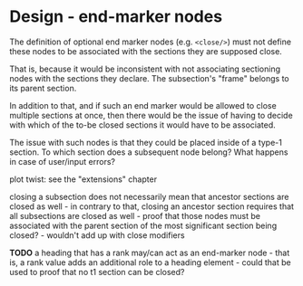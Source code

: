 
<!-- ======================================================================= -->
# Design - end-marker nodes

The definition of optional end marker nodes (e.g. `<close/>`) must not define
these nodes to be associated with the sections they are supposed close.

That is, because it would be inconsistent with not associating sectioning
nodes with the sections they declare. The subsection's "frame" belongs to
its parent section.

In addition to that, and if such an end marker would be allowed to close
multiple sections at once, then there would be the issue of having to decide
with which of the to-be closed sections it would have to be associated.

The issue with such nodes is that they could be placed inside of a type-1
section. To which section does a subsequent node belong? What happens in
case of user/input errors?

plot twist: see the "extensions" chapter

closing a subsection does not necessarily mean that ancestor sections are
closed as well - in contrary to that, closing an ancestor section requires
that all subsections are closed as well - proof that those nodes must be
associated with the parent section of the most significant section being
closed? - wouldn't add up with close modifiers

**TODO**
a heading that has a rank may/can act as an end-marker node -
that is, a rank value adds an additional role to a heading element -
could that be used to proof that no t1 section can be closed?

